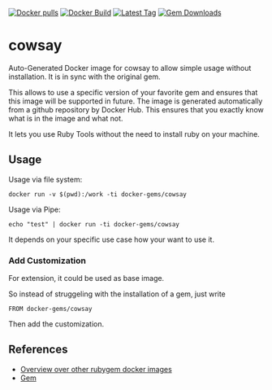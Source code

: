 [![Docker pulls](https://img.shields.io/docker/pulls/rubygem/cowsay.svg)](https://hub.docker.com/r/rubygem/cowsay/)
[![Docker Build](https://img.shields.io/docker/automated/rubygem/cowsay.svg)](https://hub.docker.com/r/rubygem/cowsay/)
[![Latest Tag](https://img.shields.io/github/tag/docker-rubygem/cowsay.svg)](https://hub.docker.com/r/rubygem/cowsay/)
[![Gem Downloads](https://img.shields.io/gem/dt/cowsay.svg)](https://rubygems.org/gems/cowsay/)
# cowsay

Auto-Generated Docker image for cowsay to allow simple usage without installation.
It is in sync with the original gem.

This allows to use a specific version of your favorite gem and ensures that this image will be supported in future.
The image is generated automatically from a github repository by Docker Hub.
This ensures that you exactly know what is in the image and what not.

It lets you use Ruby Tools without the need to install ruby on your machine.

## Usage

Usage via file system:

`docker run -v $(pwd):/work -ti docker-gems/cowsay`

Usage via Pipe:

`echo "test" | docker run -ti docker-gems/cowsay`

It depends on your specific use case how your want to use it.

### Add Customization

For extension, it could be used as base image.

So instead of struggeling with the installation of a gem, just write

`FROM docker-gems/cowsay`

Then add the customization.

## References

 - [Overview over other rubygem docker images](https://github.com/thinkbot/docker-rubygem)
 - [Gem](https://rubygems.org/gems/cowsay/)
